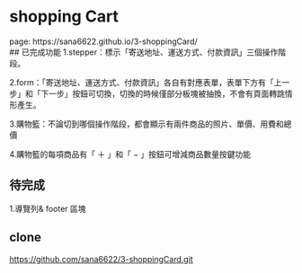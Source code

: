 <h1> shopping Cart</h1>
page: https://sana6622.github.io/3-shoppingCard/
<br>
## 已完成功能
1.stepper：標示「寄送地址、運送方式、付款資訊」三個操作階段。

2.form：「寄送地址、運送方式、付款資訊」各自有對應表單，表單下方有「上一步」和「下一步」按鈕可切換，切換的時候僅部分板塊被抽換，不會有頁面轉跳情形產生。

3.購物籃：不論切到哪個操作階段，都會顯示有兩件商品的照片、單價、用費和總價

4.購物籃的每項商品有「 ＋ 」和「 − 」按鈕可增減商品數量按鍵功能


## 待完成
1.導覽列& footer 區塊





##  clone

https://github.com/sana6622/3-shoppingCard.git

